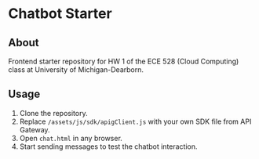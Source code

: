 # Chatbot Starter #

## About ##

Frontend starter repository for HW 1 of the ECE 528 (Cloud Computing) class at University of Michigan-Dearborn.

## Usage ##

1. Clone the repository.
2. Replace `/assets/js/sdk/apigClient.js` with your own SDK file from API
   Gateway.
3. Open `chat.html` in any browser.
4. Start sending messages to test the chatbot interaction.

